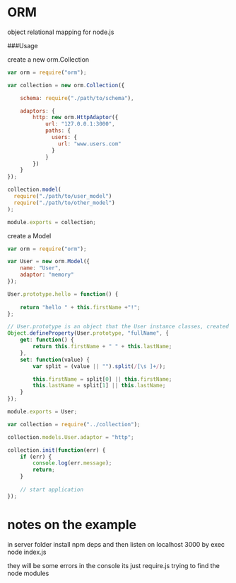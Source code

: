 ORM
=======

object relational mapping for node.js

###Usage

create a new orm.Collection

```javascript
var orm = require("orm");

var collection = new orm.Collection({

    schema: require("./path/to/schema"),

    adaptors: {
        http: new orm.HttpAdaptor({
            url: "127.0.0.1:3000",
            paths: {
              users: {
                url: "www.users.com"
              }
            }
        })
    }
});

collection.model(
  require("./path/to/user_model")
  require("./path/to/other_model")
);

module.exports = collection;
```

create a Model

```javascript
var orm = require("orm");

var User = new orm.Model({
    name: "User",
    adaptor: "memory"
});

User.prototype.hello = function() {
  
    return "hello " + this.firstName +"!";
};

// User.prototype is an object that the User instance classes, created after init, will inherit from
Object.defineProperty(User.prototype, "fullName", {
    get: function() {
        return this.firstName + " " + this.lastName;
    },
    set: function(value) {
        var split = (value || "").split(/[\s ]+/);

        this.firstName = split[0] || this.firstName;
        this.lastName = split[1] || this.lastName;
    }
});

module.exports = User;
```

```javascript
var collection = require("../collection");

collection.models.User.adaptor = "http";

collection.init(function(err) {
    if (err) {
        console.log(err.message);
        return;
    }
    
    // start application
});
```

notes on the example
=====

in server folder install npm deps and then listen on localhost 3000 by exec node index.js

they will be some errors in the console its just require.js trying to find the node
modules